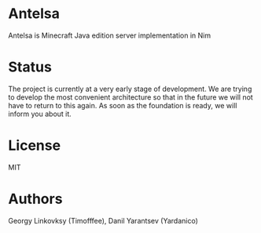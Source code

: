 # Antelsa
Antelsa is Minecraft Java edition server implementation in Nim

# Status
The project is currently at a very early stage of development. We are trying to develop the most convenient architecture so that in the future we will not have to return to this again. As soon as the foundation is ready, we will inform you about it.

# License
MIT

# Authors
Georgy Linkovksy (Timofffee), Danil Yarantsev (Yardanico)